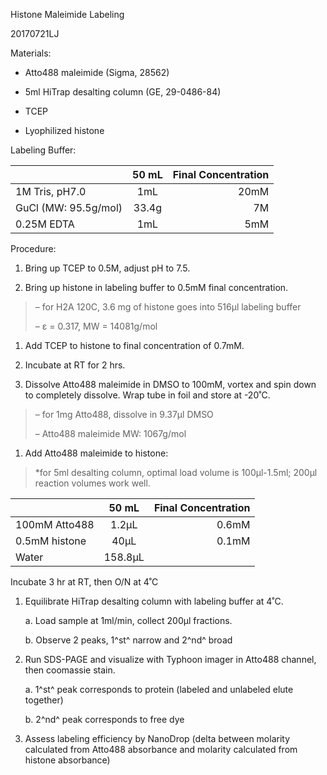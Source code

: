 Histone Maleimide Labeling

20170721LJ

Materials:

-   Atto488 maleimide (Sigma, 28562)

-   5ml HiTrap desalting column (GE, 29-0486-84)

-   TCEP

-   Lyophilized histone

Labeling Buffer:


|                       | 50 mL         | Final Concentration  |
| -------------         |:-------------:| -----:|
| 1M Tris, pH7.0        | 1mL           | 20mM    |
| GuCl (MW: 95.5g/mol)  | 33.4g         |   7M |
| 0.25M EDTA            | 1mL           |   5mM |

 

Procedure:

1.  Bring up TCEP to 0.5M, adjust pH to 7.5.

2.  Bring up histone in labeling buffer to 0.5mM final concentration.

> – for H2A 120C, 3.6 mg of histone goes into 516µl labeling buffer
>
> – ε = 0.317, MW = 14081g/mol

1.  Add TCEP to histone to final concentration of 0.7mM.

2.  Incubate at RT for 2 hrs.

3.  Dissolve Atto488 maleimide in DMSO to 100mM, vortex and spin down to
    completely dissolve. Wrap tube in foil and store at -20˚C.

> – for 1mg Atto488, dissolve in 9.37µl DMSO
>
> – Atto488 maleimide MW: 1067g/mol

1.  Add Atto488 maleimide to histone:

> \*for 5ml desalting column, optimal load volume is 100µl-1.5ml; 200µl
> reaction volumes work well.


|                       | 50 mL         | Final Concentration  |
| -------------         |:-------------:| -----:|
| 100mM Atto488         | 1.2µL        |   0.6mM |
| 0.5mM histone         | 40µL         |   0.1mM |
| Water                 | 158.8µL      |    |



Incubate 3 hr at RT, then O/N at 4˚C

1.  Equilibrate HiTrap desalting column with labeling buffer at 4˚C.

    a.  Load sample at 1ml/min, collect 200µl fractions.

    b.  Observe 2 peaks, 1^st^ narrow and 2^nd^ broad

2.  Run SDS-PAGE and visualize with Typhoon imager in Atto488 channel,
    then coomassie stain.

    a.  1^st^ peak corresponds to protein (labeled and unlabeled elute
        together)

    b.  2^nd^ peak corresponds to free dye

3.  Assess labeling efficiency by NanoDrop (delta between molarity
    calculated from Atto488 absorbance and molarity calculated from
    histone absorbance)


